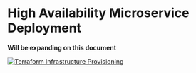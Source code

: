 # High Availability Microservice Deployment

**Will be expanding on this document**

[![Terraform Infrastructure Provisioning](https://github.com/oriafo/ha_microservice_deployment_v1.0/actions/workflows/terraform.yaml/badge.svg?branch=dev&event=pull_request)](https://github.com/oriafo/ha_microservice_deployment_v1.0/actions/workflows/terraform.yaml)